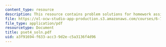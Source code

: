```yaml
---
content_type: resource
description: This resource contains problem solutions for homework assignment 4.
file: https://ol-ocw-studio-app-production.s3.amazonaws.com/courses/6-781j-submicrometer-and-nanometer-technology-spring-2006/a3f91694f633acc39d2ec5a3136f4d96_pset4_soln.pdf
file_type: application/pdf
resourcetype: Document
title: pset4_soln.pdf
uid: a3f91694-f633-acc3-9d2e-c5a3136f4d96
---
```

